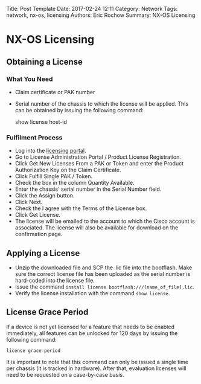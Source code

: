 Title: Post Template
Date: 2017-02-24 12:11
Category: Network
Tags: network, nx-os, licensing
Authors: Eric Rochow
Summary: NX-OS Licensing

# NX-OS Licensing

## Obtaining a License

### What You Need

- Claim certificate or PAK number
- Serial number of the chassis to which the license will be applied. This can be obtained by issuing the following command:

    show license host-id

### Fulfilment Process

- Log into the [licensing portal](http://www.cisco.com/go/license).
- Go to License Administration Portal / Product License Registration.
- Click Get New Licenses From a PAK or Token and enter the Product Authorization Key on the Claim Certificate.
- Click Fulfill Single PAK / Token.
- Check the box in the column Quantity Available.
- Enter the chassis' serial number in the Serial Number field.
- Click the Assign button.
- Click Next.
- Check the I agree with the Terms of the License box.
- Click Get License.
- The license will be emailed to the account to which the Cisco account is associated. The license will also be available for download on the confirmation page.

## Applying a License

- Unzip the downloaded file and SCP the .lic file into the bootflash. Make sure the correct license file has been uploaded as the serial number is hard-coded into the license file.
- Issue the command `install license bootflash:///[name_of_file].lic`.
- Verify the license installation with the command `show license`.

## License Grace Period

If a device is not yet licensed for a feature that needs to be enabled immediately, all features can be unlocked for 120 days by issuing the following command:

    license grace-period

It is important to note that this command can only be issued a single time per chassis (it is tracked in hardware). After that, evaluation licenses will need to be requested on a case-by-case basis.
